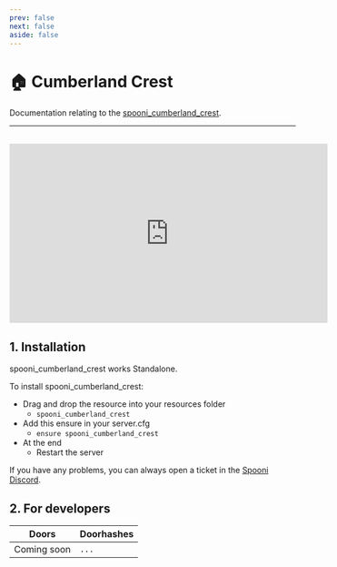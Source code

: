 ```yaml
---
prev: false
next: false
aside: false
---
```


# 🏠 Cumberland Crest
Documentation relating to the [spooni_cumberland_crest](https://spooni-mapping.tebex.io/package/6157355).

___
<br>
<iframe width="560" height="315" src="https://www.youtube.com/embed/" frameborder="0" allow="accelerometer; autoplay; clipboard-write; encrypted-media; gyroscope; picture-in-picture; web-share" allowfullscreen></iframe>

## 1. Installation
spooni_cumberland_crest works Standalone.  

To install spooni_cumberland_crest:
- Drag and drop the resource into your resources folder
  - `spooni_cumberland_crest`
- Add this ensure in your server.cfg
  - `ensure spooni_cumberland_crest`
- At the end
  - Restart the server

If you have any problems, you can always open a ticket in the [Spooni Discord](https://discord.gg/spooni).

## 2. For developers
| Doors                     | Doorhashes
|---------------------------|----------------------------------------------------------------------------------|
| Coming soon               | `...`
